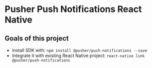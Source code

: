 # Pusher Push Notifications React Native

## Goals of this project

* Install SDK with: `npm install @pusher/push-notifications --save`
* Integrate it with existing React Native project: `react-native link @pusher/push-notifications`
